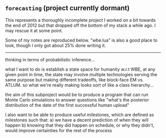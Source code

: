 ## `forecasting` (project currently dormant)


This represents a thoroughly incomplete project I worked on a bit towards the end of 2012 but that dropped off the bottom of my stack a while ago. I may rescue it at some point.

Some of my notes are reproduced below. "wbe.lua" is also a good place to look, though I only got about 25% done writing it.

* * *

thinking in terms of probabilistic inference...

what I want to do is establish a state space for humanity w.r.t WBE,
at any given point in time, the state may involve multiple technologies serving the same purpose but making different tradeoffs, like block-face EM vs. ATLUM. so what we're really making looks sort of like a class hierarchy...

the aim of this subproject would be to produce a program that can run Monte Carlo simulations to answer questions like "what's the posterior distribution of the date of the first successful human upload"

I also want to be able to produce useful milestones, which are defined as milestones such that:
a) we have a decent prediction of when they will happen
b) knowing that they did happen on schedule, or why they didn't, would improve certainties for the rest of the process

